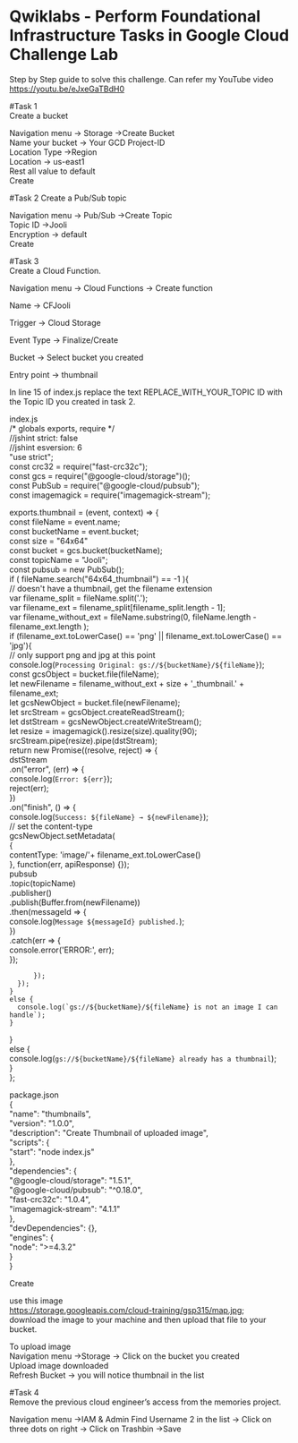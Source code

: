 # Qwiklabs - Perform Foundational Infrastructure Tasks in Google Cloud Challenge Lab

Step by Step guide to solve this challenge. Can refer my YouTube video https://youtu.be/eJxeGaTBdH0

#Task 1  
Create a bucket   

Navigation menu -> Storage ->Create Bucket        
Name your bucket -> Your GCD Project-ID                     
Location Type ->Region                         
Location -> us-east1                   
Rest all value to default             
Create        

#Task 2
Create a Pub/Sub topic     

Navigation menu -> Pub/Sub ->Create Topic               
Topic ID ->Jooli                   
Encryption -> default             
Create              

#Task 3             
Create a Cloud Function.             

Navigation menu -> Cloud Functions -> Create function                  

Name -> CFJooli

Trigger -> Cloud Storage

Event Type -> Finalize/Create

Bucket -> Select bucket you created

Entry point -> thumbnail

In line 15 of index.js replace the text REPLACE_WITH_YOUR_TOPIC ID with the Topic ID you created in task 2.

index.js                 
/* globals exports, require */     
//jshint strict: false     
//jshint esversion: 6     
"use strict";    
const crc32 = require("fast-crc32c");      
const gcs = require("@google-cloud/storage")();           
const PubSub = require("@google-cloud/pubsub");               
const imagemagick = require("imagemagick-stream");              
 
exports.thumbnail = (event, context) => {        
  const fileName = event.name;           
  const bucketName = event.bucket;          
  const size = "64x64"             
  const bucket = gcs.bucket(bucketName);             
  const topicName = "Jooli";                  
  const pubsub = new PubSub();                
  if ( fileName.search("64x64_thumbnail") == -1 ){                
    // doesn't have a thumbnail, get the filename extension               
    var filename_split = fileName.split('.');           
    var filename_ext = filename_split[filename_split.length - 1];                 
    var filename_without_ext = fileName.substring(0, fileName.length - filename_ext.length );                
    if (filename_ext.toLowerCase() == 'png' || filename_ext.toLowerCase() == 'jpg'){          
      // only support png and jpg at this point                            
      console.log(`Processing Original: gs://${bucketName}/${fileName}`);              
      const gcsObject = bucket.file(fileName);                                          
      let newFilename = filename_without_ext + size + '_thumbnail.' + filename_ext;           
      let gcsNewObject = bucket.file(newFilename);      
      let srcStream = gcsObject.createReadStream();          
      let dstStream = gcsNewObject.createWriteStream();          
      let resize = imagemagick().resize(size).quality(90);         
      srcStream.pipe(resize).pipe(dstStream);       
      return new Promise((resolve, reject) => {       
        dstStream                    
          .on("error", (err) => {                 
            console.log(`Error: ${err}`);           
            reject(err);         
          })            
          .on("finish", () => {            
            console.log(`Success: ${fileName} → ${newFilename}`);          
              // set the content-type        
              gcsNewObject.setMetadata(         
              {                                                     
                contentType: 'image/'+ filename_ext.toLowerCase()          
              }, function(err, apiResponse) {});       
              pubsub           
                .topic(topicName)             
                .publisher()                       
                .publish(Buffer.from(newFilename))           
                .then(messageId => {                               
                  console.log(`Message ${messageId} published.`);          
                })            
                .catch(err => {              
                  console.error('ERROR:', err);                      
                });           

          });         
      });          
    }             
    else {              
      console.log(`gs://${bucketName}/${fileName} is not an image I can handle`);                 
    }                       
  }                    
  else {                   
    console.log(`gs://${bucketName}/${fileName} already has a thumbnail`);             
  }            
};             
                      
package.json                      
{                             
  "name": "thumbnails",              
  "version": "1.0.0",                                    
  "description": "Create Thumbnail of uploaded image",                
  "scripts": {                       
    "start": "node index.js"                     
  },                      
  "dependencies": {                   
    "@google-cloud/storage": "1.5.1",                  
    "@google-cloud/pubsub": "^0.18.0",               
    "fast-crc32c": "1.0.4",                    
    "imagemagick-stream": "4.1.1"                     
  },                     
  "devDependencies": {},                 
  "engines": {                      
    "node": ">=4.3.2"                  
  }    
}              
             
Create             

use this image                      
https://storage.googleapis.com/cloud-training/gsp315/map.jpg;                      
download the image to your machine and then upload that file to your bucket.                         

To upload image                        
Navigation menu ->Storage -> Click on the bucket you created                     
Upload image downloaded                 
Refresh Bucket -> you will notice thumbnail in the list       

#Task 4                   
Remove the previous cloud engineer’s access from the memories project.              

Navigation menu ->IAM & Admin
Find Username 2 in the list -> Click on three dots on right -> Click on Trashbin ->Save
